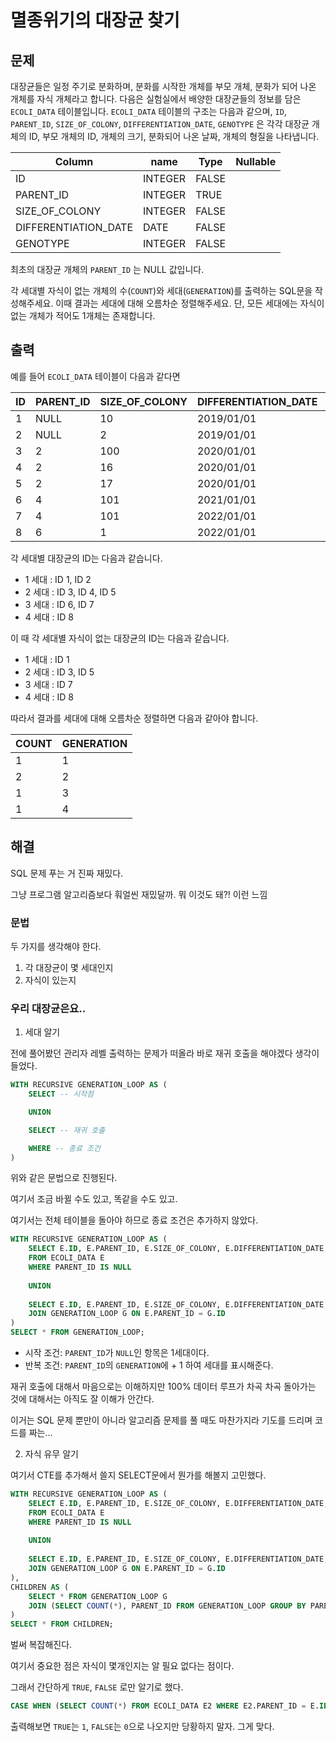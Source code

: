 # 멸종위기의 대장균 찾기

## 문제

대장균들은 일정 주기로 분화하며, 분화를 시작한 개체를 부모 개체, 분화가 되어 나온 개체를 자식 개체라고 합니다.
다음은 실험실에서 배양한 대장균들의 정보를 담은 `ECOLI_DATA` 테이블입니다. `ECOLI_DATA` 테이블의 구조는 다음과 같으며, `ID`, `PARENT_ID`, `SIZE_OF_COLONY`, `DIFFERENTIATION_DATE`, `GENOTYPE` 은 각각 대장균 개체의 ID, 부모 개체의 ID, 개체의 크기, 분화되어 나온 날짜, 개체의 형질을 나타냅니다.

|Column |name	|Type	|Nullable|
|--|--|--|--|
|ID	|INTEGER	|FALSE|
|PARENT_ID	|INTEGER	|TRUE|
|SIZE_OF_COLONY	|INTEGER	|FALSE|
|DIFFERENTIATION_DATE	|DATE	|FALSE|
|GENOTYPE	|INTEGER	|FALSE|

최초의 대장균 개체의 `PARENT_ID` 는 NULL 값입니다.

각 세대별 자식이 없는 개체의 수(`COUNT`)와 세대(`GENERATION`)를 출력하는 SQL문을 작성해주세요. 이때 결과는 세대에 대해 오름차순 정렬해주세요. 단, 모든 세대에는 자식이 없는 개체가 적어도 1개체는 존재합니다.

## 출력

예를 들어 `ECOLI_DATA` 테이블이 다음과 같다면

|ID	|PARENT_ID	|SIZE_OF_COLONY	|DIFFERENTIATION_DATE	|GENOTYPE|
|--|--|--|--|--|
|1	|NULL	|10	|2019/01/01	|5|
|2	|NULL	|2	|2019/01/01	|3|
|3	|2	|100	|2020/01/01	|4|
|4	|2	|16	|2020/01/01	|4|
|5	|2	|17	|2020/01/01	|6|
|6	|4	|101	|2021/01/01	|22|
|7	|4	|101	|2022/01/01	|23|
|8	|6	|1	|2022/01/01	|27|

각 세대별 대장균의 ID는 다음과 같습니다.

- 1 세대 : ID 1, ID 2
- 2 세대 : ID 3, ID 4, ID 5
- 3 세대 : ID 6, ID 7
- 4 세대 : ID 8

이 때 각 세대별 자식이 없는 대장균의 ID는 다음과 같습니다.

- 1 세대 : ID 1
- 2 세대 : ID 3, ID 5
- 3 세대 : ID 7
- 4 세대 : ID 8

따라서 결과를 세대에 대해 오름차순 정렬하면 다음과 같아야 합니다.

|COUNT	|GENERATION|
|--|--|
|1	|1|
|2	|2|
|1	|3|
|1	|4|

## 해결

SQL 문제 푸는 거 진짜 재밌다.

그냥 프로그램 알고리즘보다 훠얼씬 재밌달까. 뭐 이것도 돼?! 이런 느낌

### 문법

두 가지를 생각해야 한다.

1. 각 대장균이 몇 세대인지
2. 자식이 있는지

### 우리 대장균은요..

1. 세대 알기

전에 풀어봤던 관리자 레벨 출력하는 문제가 떠올라 바로 재귀 호출을 해야겠다 생각이 들었다.

```sql
WITH RECURSIVE GENERATION_LOOP AS (
    SELECT -- 시작점

    UNION

    SELECT -- 재귀 호출

    WHERE -- 종료 조건
)
```

위와 같은 문법으로 진행된다.

여기서 조금 바뀔 수도 있고, 똑같을 수도 있고.

여기서는 전체 테이블을 돌아야 하므로 종료 조건은 추가하지 않았다.

```sql
WITH RECURSIVE GENERATION_LOOP AS (
    SELECT E.ID, E.PARENT_ID, E.SIZE_OF_COLONY, E.DIFFERENTIATION_DATE, 1 AS GENERATION
    FROM ECOLI_DATA E
    WHERE PARENT_ID IS NULL
    
    UNION
    
    SELECT E.ID, E.PARENT_ID, E.SIZE_OF_COLONY, E.DIFFERENTIATION_DATE, G.GENERATION + 1
    JOIN GENERATION_LOOP G ON E.PARENT_ID = G.ID
)
SELECT * FROM GENERATION_LOOP;
```

* 시작 조건: `PARENT_ID`가 `NULL`인 항목은 1세대이다.
* 반복 조건: `PARENT_ID`의 `GENERATION`에 + 1 하여 세대를 표시해준다.

재귀 호출에 대해서 마음으로는 이해하지만 100% 데이터 루프가 차곡 차곡 돌아가는 것에 대해서는 아직도 잘 이해가 안간다.

이거는 SQL 문제 뿐만이 아니라 알고리즘 문제를 풀 때도 마찬가지라 기도를 드리며 코드를 짜는...

2. 자식 유무 알기

여기서 CTE를 추가해서 쓸지 SELECT문에서 뭔가를 해볼지 고민했다.

```sql
WITH RECURSIVE GENERATION_LOOP AS (
    SELECT E.ID, E.PARENT_ID, E.SIZE_OF_COLONY, E.DIFFERENTIATION_DATE, 1 AS GENERATION
    FROM ECOLI_DATA E
    WHERE PARENT_ID IS NULL
    
    UNION
    
    SELECT E.ID, E.PARENT_ID, E.SIZE_OF_COLONY, E.DIFFERENTIATION_DATE, G.GENERATION + 1
    JOIN GENERATION_LOOP G ON E.PARENT_ID = G.ID
),
CHILDREN AS (
    SELECT * FROM GENERATION_LOOP G
    JOIN (SELECT COUNT(*), PARENT_ID FROM GENERATION_LOOP GROUP BY PARENT_ID) A ON G.PARENT_ID = A.PARENT_ID
)
SELECT * FROM CHILDREN;
```

벌써 복잡해진다.

여기서 중요한 점은 자식이 몇개인지는 알 필요 없다는 점이다.

그래서 간단하게 `TRUE`, `FALSE` 로만 알기로 했다.

```sql
CASE WHEN (SELECT COUNT(*) FROM ECOLI_DATA E2 WHERE E2.PARENT_ID = E.ID) > 0 THEN TRUE ELSE FALSE END AS CHILDREN
```

출력해보면 `TRUE`는 `1`, `FALSE`는 `0`으로 나오지만 당황하지 말자. 그게 맞다.

